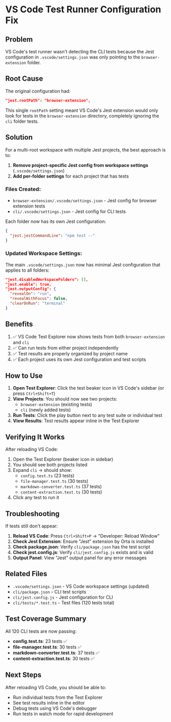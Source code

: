 # VS Code Test Runner Configuration Fix

## Problem
VS Code's test runner wasn't detecting the CLI tests because the Jest configuration in `.vscode/settings.json` was only pointing to the `browser-extension` folder.

## Root Cause
The original configuration had:
```json
"jest.rootPath": "browser-extension",
```

This single `rootPath` setting meant VS Code's Jest extension would only look for tests in the `browser-extension` directory, completely ignoring the `cli` folder tests.

## Solution
For a multi-root workspace with multiple Jest projects, the best approach is to:

1. **Remove project-specific Jest config from workspace settings** (`.vscode/settings.json`)
2. **Add per-folder settings** for each project that has tests

### Files Created:
- `browser-extension/.vscode/settings.json` - Jest config for browser extension tests
- `cli/.vscode/settings.json` - Jest config for CLI tests

Each folder now has its own Jest configuration:
```json
{
  "jest.jestCommandLine": "npm test --"
}
```

### Updated Workspace Settings:
The main `.vscode/settings.json` now has minimal Jest configuration that applies to all folders:
```json
"jest.disabledWorkspaceFolders": [],
"jest.enable": true,
"jest.outputConfig": {
  "revealOn": "run",
  "revealWithFocus": false,
  "clearOnRun": "terminal"
}
```

## Benefits
1. ✅ VS Code Test Explorer now shows tests from both `browser-extension` and `cli`
2. ✅ Can run tests from either project independently
3. ✅ Test results are properly organized by project name
4. ✅ Each project uses its own Jest configuration and test scripts

## How to Use
1. **Open Test Explorer**: Click the test beaker icon in VS Code's sidebar (or press `Ctrl+Shift+T`)
2. **View Projects**: You should now see two projects:
   - `browser-extension` (existing tests)
   - `cli` (newly added tests)
3. **Run Tests**: Click the play button next to any test suite or individual test
4. **View Results**: Test results appear inline in the Test Explorer

## Verifying It Works
After reloading VS Code:
1. Open the Test Explorer (beaker icon in sidebar)
2. You should see both projects listed
3. Expand `cli` → should show:
   - `config.test.ts` (23 tests)
   - `file-manager.test.ts` (30 tests)
   - `markdown-converter.test.ts` (37 tests)
   - `content-extraction.test.ts` (30 tests)
4. Click any test to run it

## Troubleshooting
If tests still don't appear:
1. **Reload VS Code**: Press `Ctrl+Shift+P` → "Developer: Reload Window"
2. **Check Jest Extension**: Ensure "Jest" extension by Orta is installed
3. **Check package.json**: Verify `cli/package.json` has the test script
4. **Check jest.config.js**: Verify `cli/jest.config.js` exists and is valid
5. **Output Panel**: View "Jest" output panel for any error messages

## Related Files
- `.vscode/settings.json` - VS Code workspace settings (updated)
- `cli/package.json` - CLI test scripts
- `cli/jest.config.js` - Jest configuration for CLI
- `cli/tests/*.test.ts` - Test files (120 tests total)

## Test Coverage Summary
All 120 CLI tests are now passing:
- **config.test.ts**: 23 tests ✅
- **file-manager.test.ts**: 30 tests ✅
- **markdown-converter.test.ts**: 37 tests ✅
- **content-extraction.test.ts**: 30 tests ✅

## Next Steps
After reloading VS Code, you should be able to:
- Run individual tests from the Test Explorer
- See test results inline in the editor
- Debug tests using VS Code's debugger
- Run tests in watch mode for rapid development
